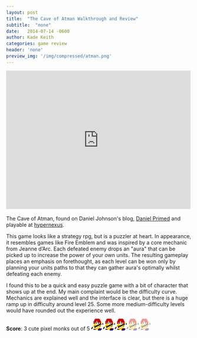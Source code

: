 ```yaml
---
layout: post
title:  "The Cave of Atman Walkthrough and Review"
subtitle:  "none"
date:   2014-07-14 -0600
author: Kade Keith
categories: game review
header: 'none'
preview_img: '/img/compressed/atman.png'
---
```

<iframe class="video" width="500" height="375" src="https://www.youtube.com/embed/nwr0kVzTKZc" frameborder="0" allowfullscreen></iframe>

The Cave of Atman, found on Daniel Johnson's blog, [Daniel Primed](http://danielprimed.com/) and playable at [hypernexus]( http://hypernexus.itch.io/the-cave-of-atman).

This game looks like a strategy rpg, but is a puzzler at heart. In appearance, it resembles games like Fire Emblem and was inspired by a core mechanic from Jeanne d’Arc. Each defeated enemy drops an "aura" that can be picked up to increase the power of your own units. The resulting gameplay places an emphasis on forethought, as each level can be won only by planning your units paths to that they can gather aura's optimally whilst defeating each enemy. 

I found this to be a quick and easy puzzle game with a bit of character that shows up at the end. My main complaint would be the difficulty curve. Mechanics are explained well and the interface is clear, but there is a huge ramp up in difficulty around level 25. Some more medium-difficulty levels would have rounded out the experience well. 

<span class="game-score"> **Score**: 3 cute pixel monks out of 5 ![3 out of 5](/img/compressed/atman.png)</span>